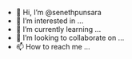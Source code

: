 - 👋 Hi, I’m @senethpunsara
- 👀 I’m interested in ...
- 🌱 I’m currently learning ...
- 💞️ I’m looking to collaborate on ...
- 📫 How to reach me ...

<!--python code
-
senethpunsara/senethpunsara is a ✨ special ✨ repository because its `README.md` (this file) appears on your GitHub profile.
You can click the Preview link to take a look at your changes.
--->
